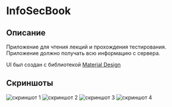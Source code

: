 # InfoSecBook

## Описание
Приложение для чтения лекций и прохождения тестирования.
Приложение должно получать всю информацию с сервера.

UI был создан с библиотекой [Material Design](https://material.io/)

## Скриншоты
![скриншот 1](/img/screen_1)
![скриншот 2](img/screen_2)
![скриншот 3](img/screen_3)
![скриншот 4](img/screen_4)